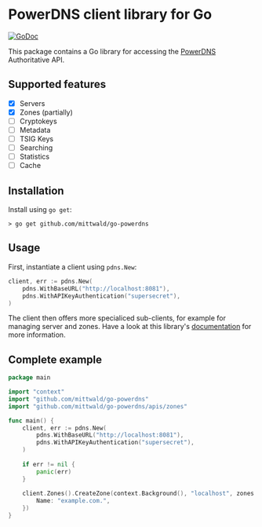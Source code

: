 # PowerDNS client library for Go

[![GoDoc](https://godoc.org/github.com/mittwald/go-powerdns?status.svg)](https://godoc.org/github.com/mittwald/go-powerdns)

This package contains a Go library for accessing the [PowerDNS][powerdns] Authoritative API.

## Supported features

- [x] Servers
- [x] Zones (partially)
- [ ] Cryptokeys
- [ ] Metadata
- [ ] TSIG Keys
- [ ] Searching
- [ ] Statistics
- [ ] Cache

## Installation

Install using `go get`:

```console
> go get github.com/mittwald/go-powerdns
```

## Usage

First, instantiate a client using `pdns.New`:

```go
client, err := pdns.New(
    pdns.WithBaseURL("http://localhost:8081"),
    pdns.WithAPIKeyAuthentication("supersecret"),
)
```

The client then offers more specialiced sub-clients, for example for managing server and zones.
Have a look at this library's [documentation][godoc] for more information.

## Complete example

```go
package main

import "context"
import "github.com/mittwald/go-powerdns"
import "github.com/mittwald/go-powerdns/apis/zones"

func main() {
    client, err := pdns.New(
        pdns.WithBaseURL("http://localhost:8081"),
        pdns.WithAPIKeyAuthentication("supersecret"),
    )
	
    if err != nil {
    	panic(err)
    }
    
    client.Zones().CreateZone(context.Background(), "localhost", zones.Zone{
        Name: "example.com.",
    })
}
```

[powerdns]: https://github.com/PowerDNS/pdns
[godoc]: https://godoc.org/github.com/mittwald/go-powerdns
